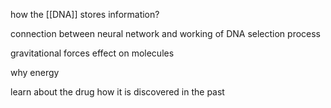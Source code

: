 

how the [[DNA]] stores information?

connection between neural network and working of DNA selection process


gravitational forces effect on molecules

why energy 


learn about the drug how it is discovered in the past

